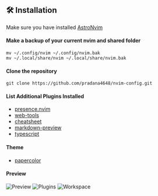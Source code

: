 ## 🛠️ Installation

Make sure you have installed [AstroNvim](https://astronvim.com/)

#### Make a backup of your current nvim and shared folder

```shell
mv ~/.config/nvim ~/.config/nvim.bak
mv ~/.local/share/nvim ~/.local/share/nvim.bak
```

#### Clone the repository

```shell
git clone https://github.com/pradana4648/nvim-config.git
```

#### List Additional Plugins Installed

- [presence.nvim](https://github.com/andweeb/presence.nvim)
- [web-tools](https://github.com/ray-x/web-tools.nvim)
- [cheatsheet](https://github.com/sudormrfbin/cheatsheet.nvim)
- [markdown-preview](https://github.com/iamcco/markdown-preview.nvim)
- [typescript](https://github.com/jose-elias-alvarez/typescript.nvim)

#### Theme

- [papercolor](https://github.com/NLKNguyen/papercolor-theme)

#### Preview

![Preview](https://github.com/pradana4648/nvim-config/blob/30ee15db86b512e18268c29909b3d8a270314fd5/.preview/nvim.png)
![Plugins](https://github.com/pradana4648/nvim-config/blob/30ee15db86b512e18268c29909b3d8a270314fd5/.preview/nvim%20plugins.png)
![Workspace](https://github.com/pradana4648/nvim-config/blob/6e54b3984c75287c30f64de8e172b939b5286028/nvim%20home.png)
